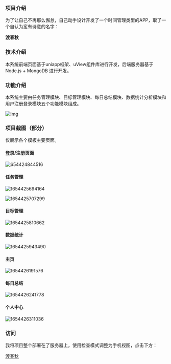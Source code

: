 ### 项目介绍

为了让自己不再那么懈怠，自己动手设计开发了一个时间管理类型的APP，取了一个自认为蛮有诗意的名字：

**渡春秋**

### 技术介绍

本系统前端页面基于uniapp框架、uView组件库进行开发，后端服务器基于Node.js + MongoDB 进行开发。

### 功能介绍

本系统主要由任务管理模块、目标管理模块、每日总结模块、数据统计分析模块和用户注册登录模块五个功能模块组成。

![img](http://www.yuiai.cn:4215/public/info/wps1.jpg)

### 项目截图（部分）

仅展示各个模板主要页面。

#### 登录/注册页面

![654424844516](http://www.yuiai.cn:4215/public/info/1654425304738.png)

#### 任务管理

![1654425694164](http://www.yuiai.cn:4215/public/info/654425694164.png)

![1654425707299](C:\Users\Administrator\AppData\Roaming\Typora\typora-user-images\1654425707299.png)

#### 目标管理

![1654425810662](http://www.yuiai.cn:4215/public/info/1654425810662.png)

#### 数据统计

![1654425943490](http://www.yuiai.cn:4215/public/info/1654425943490.png)

#### 主页

![1654426191576](http://www.yuiai.cn:4215/public/info/1654426191576.png)

#### 每日总结

![1654426241778](http://www.yuiai.cn:4215/public/info/1654426241778.png)

#### 个人中心

![1654426311036](http://www.yuiai.cn:4215/public/info/1654426311036.png)

### 访问

我将项目整个部署在了服务器上，使用检查模式调整为手机视图，点击下方：

[渡春秋](http://www.yuiai.cn/time)
